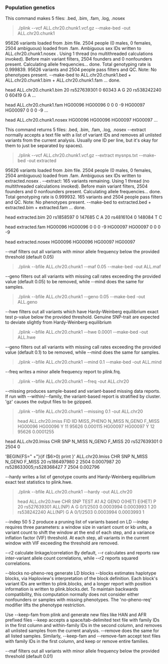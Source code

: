 ### Population genetics

This command makes 5 files: .bed, .bim, .fam, .log, .nosex
> ./plink --vcf ALL.chr20.chunk1.vcf.gz --make-bed -out ALL.chr20.chunk1 

95626 variants loaded from .bim file.
2504 people (0 males, 0 females, 2504 ambiguous) loaded from .fam.
Ambiguous sex IDs written to ALL.chr20.chunk1.nosex .
Using 1 thread (no multithreaded calculations invoked).
Before main variant filters, 2504 founders and 0 nonfounders present.
Calculating allele frequencies... done.
Total genotyping rate is 0.999839.
95626 variants and 2504 people pass filters and QC.
Note: No phenotypes present.
--make-bed to ALL.chr20.chunk1.bed + ALL.chr20.chunk1.bim +
ALL.chr20.chunk1.fam ... done.

head ALL.chr20.chunk1.bim
20	rs527639301	0	60343	A	G
20	rs538242240	0	60419	G	A
...

head ALL.chr20.chunk1.fam
HG00096 HG00096 0 0 0 -9
HG00097 HG00097 0 0 0 -9
...

head ALL.chr20.chunk1.nosex
HG00096	HG00096
HG00097	HG00097
...

This command returns 5 files: .bed, .bim, .fam, .log, .nosex
--extract normally accepts a text file with a list of variant IDs and removes all unlisted variants from the current analysis. Usually one ID per line, but it's okay for them to just be separated by spaces).
> ./plink --vcf ALL.chr20.chunk1.vcf.gz --extract mysnps.txt --make-bed -out extracted

95626 variants loaded from .bim file.
2504 people (0 males, 0 females, 2504 ambiguous) loaded from .fam.
Ambiguous sex IDs written to extracted.nosex .
--extract: 165 variants remaining.
Using 1 thread (no multithreaded calculations invoked).
Before main variant filters, 2504 founders and 0 nonfounders present.
Calculating allele frequencies... done.
Total genotyping rate is 0.999932.
165 variants and 2504 people pass filters and QC.
Note: No phenotypes present.
--make-bed to extracted.bed + extracted.bim + extracted.fam ... done.

head extracted.bim
20	rs1858597	0	147685	C	A
20	rs4816104	0	148084	T	C

head extracted.fam
HG00096 HG00096 0 0 0 -9
HG00097 HG00097 0 0 0 -9

head extracted.nosex
HG00096	HG00096
HG00097	HG00097

--maf filters out all variants with minor allele frequency below the provided threshold (default 0.05)
> ./plink --bfile ALL.chr20.chunk1 --maf 0.05 --make-bed -out ALL.maf

--geno filters out all variants with missing call rates exceeding the provided value (default 0.05) to be removed, while --mind does the same for samples.
> ./plink --bfile ALL.chr20.chunk1 --geno 0.05 --make-bed -out ALL.geno

--hwe filters out all variants which have Hardy-Weinberg equilibrium exact test p-value below the provided threshold. 
Genuine SNP-trait are expected to deviate slightly from Hardy-Weinberg equilibrium 
> ./plink --bfile ALL.chr20.chunk1 --hwe 0.0001 --make-bed -out ALL.hwe

--geno filters out all variants with missing call rates exceeding the provided value (default 0.1) to be removed, while --mind does the same for samples.
> ./plink --bfile ALL.chr20.chunk1 --mind 0.1 --make-bed -out ALL.mind

--freq writes a minor allele frequency report to plink.frq.
> ./plink --bfile ALL.chr20.chunk1 --freq -out ALL.chr20

--missing produces sample-based and variant-based missing data reports. If run with --within/--family, the variant-based report is stratified by cluster. 'gz' causes the output files to be gzipped.
> ./plink --bfile ALL.chr20.chunk1 --missing 0.1 -out ALL.chr20
>
> head ALL.chr20.imiss
      FID       IID MISS_PHENO   N_MISS   N_GENO   F_MISS
  HG00096   HG00096          Y       11    95626 0.000115
  HG00097   HG00097          Y       12    95626 0.0001255

head ALL.chr20.lmiss
 CHR                                               SNP   N_MISS   N_GENO   F_MISS
  20                                       rs527639301        0     2504        0

'BEGIN{FS=" +"}{if ($6>0) print }' ALL.chr20.lmiss
 CHR                                               SNP   N_MISS   N_GENO   F_MISS
  20                                       rs186497980        2     2504 0.0007987
  20                           rs528633005;rs528368427        7     2504 0.002796

--hardy writes a list of genotype counts and Hardy-Weinberg equilibrium exact test statistics to plink.hwe.
> ./plink --bfile ALL.chr20.chunk1 --hardy -out ALL.chr20
>
> head ALL.chr20.hwe
 CHR                             SNP     TEST   A1   A2                 GENO   O(HET)   E(HET)            P 
  20                     rs527639301  ALL(NP)    A    G             0/1/2503 0.0003994 0.0003993            1
  20                     rs538242240  ALL(NP)    G    A             0/1/2503 0.0003994 0.0003993            1

--indep 50 5 2 produce a pruning list of variants based on LD
--indep requires three parameters: a window size in variant count or kb units, a variant count to shift the window at the end of each step, and a variance inflation factor (VIF) threshold. At each step, all variants in the current window with VIF exceeding the threshold are removed.

--r2 calculate linkage/correlation
By default, --r calculates and reports raw inter-variant allele count correlations, while --r2 reports squared correlations.

--blocks no-pheno-req generate LD blocks
--blocks estimates haplotype blocks, via Haploview's interpretation of the block definition. Each block's variant IDs are written to plink.blocks, and a longer report with position information is written to plink.blocks.det. To maintain backwards compatibility, this computation normally does not consider either nonfounders or samples with missing phenotypes. The 'no-pheno-req' modifier lifts the phenotype restriction.

Use --keep-fam from plink and generate new files like HAN and AFR prefixed files
--keep accepts a space/tab-delimited text file with family IDs in the first column and within-family IDs in the second column, and removes all unlisted samples from the current analysis. --remove does the same for all listed samples. Similarly, --keep-fam and --remove-fam accept text files with family IDs in the first column, and keep or remove entire families.

--maf filters out all variants with minor allele frequency below the provided threshold (default 0.01)

